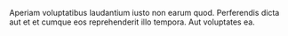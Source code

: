 Aperiam voluptatibus laudantium iusto non earum quod.
Perferendis dicta aut et et cumque eos reprehenderit illo tempora.
Aut voluptates ea.